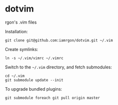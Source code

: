 # dotvim
rgon's .vim files

Installation:

    git clone git@github.com:iamrgon/dotvim.git ~/.vim

Create symlinks:

    ln -s ~/.vim/vimrc ~/.vimrc

Switch to the `~/.vim` directory, and fetch submodules:

    cd ~/.vim
    git submodule update --init

To upgrade bundled plugins:

    git submodule foreach git pull origin master


